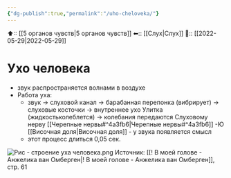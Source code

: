 ```yaml
---
{"dg-publish":true,"permalink":"/uho-cheloveka/"}
---
```



⬆:: [[5 органов чувств\|5 органов чувств]]
⬅:: [[Слух\|Слух]]
📅:: [[2022-05-29\|2022-05-29]]

# Ухо человека
- звук распространяется волнами в воздухе
- Работа уха:
	- звук -> слуховой канал -> барабанная перепонка (вибрирует) -> слуховые косточки -> внутреннее ухо Улитка (жидкостьколеблется) -> колебания передаются Слуховому нерву [[Черепные нервы#^4a3fb6\|Черепные нервы#^4a3fb6]] -Ю [[Височная доля\|Височная доля]] - у звука появляется смысл
	- этот процесс длиться 0,05 сек.

![Рис - строение уха человека.png](/img/user/%D0%A0%D0%B8%D1%81%20-%20%D1%81%D1%82%D1%80%D0%BE%D0%B5%D0%BD%D0%B8%D0%B5%20%D1%83%D1%85%D0%B0%20%D1%87%D0%B5%D0%BB%D0%BE%D0%B2%D0%B5%D0%BA%D0%B0.png)
Источник: [[! В моей голове - Анжелика ван Омберген\|! В моей голове - Анжелика ван Омберген]], стр. 61
